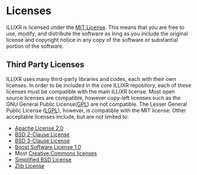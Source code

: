 # Licenses

ILLIXR is licensed under the [MIT License](https://opensource.org/licenses/MIT). This means that you are free to use,
modify, and distribute the software as long as you include the original license and copyright notice in any copy of the
software or substantial portion of the software.

## Third Party Licenses

ILLIXR uses many third-party libraries and codes, each with their own licenses. In order to be included in the core
ILLIXR repository, each of these licenses must be compatible with the main ILLIXR license. Most open source licenses are
compatible, however copy-left licenses such as the GNU General Public License([GPL][1]) are not compatible. The Lesser
General Public License ([LGPL][2]), however, is compatible with the MIT license. Other acceptable licenses include, but
are not limited to:

- [Apache License 2.0][3]
- [BSD 2-Clause License][4]
- [BSD 3-Clause License][5]
- [Boost Software License 1.0][6]
- Most [Creative Commons licenses][7]
- [Simplified BSD License][8]
- [Zlib License][9]

[1]: https://www.gnu.org/licenses/gpl-3.0.html

[2]: https://www.gnu.org/licenses/lgpl-3.0.html

[3]: https://www.apache.org/licenses/LICENSE-2.0

[4]: https://opensource.org/licenses/BSD-2-Clause

[5]: https://opensource.org/licenses/BSD-3-Clause

[6]: https://www.boost.org/users/license.html

[7]: https://creativecommons.org/licenses/

[8]: https://opensource.org/licenses/BSD-3-Clause

[9]: https://opensource.org/licenses/Zlib
